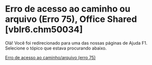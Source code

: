 
# Erro de acesso ao caminho ou arquivo (Erro 75), Office Shared [vblr6.chm50034]

Olá! Você foi redirecionado para uma das nossas páginas de Ajuda F1. Selecione o tópico que estava procurando abaixo.

[Erro de acesso ao caminho/arquivo (erro 75)](http://msdn.microsoft.com/library/5c1e151a-facd-6e55-d075-f7faef4a2793%28Office.15%29.aspx)
